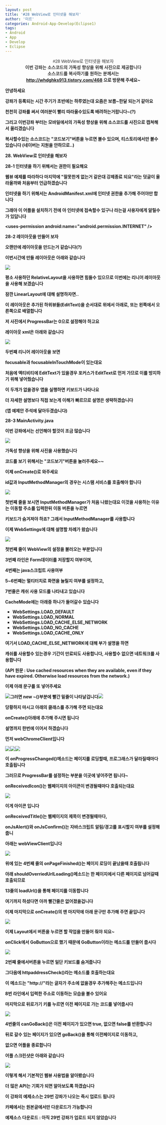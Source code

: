 ```yaml
---
layout: post
title: '#28 WebView로 인터넷을 해보자'
author: '미르'
categories: Android-App-Develop(Eclipse1)
tags:
- Android
- App
- Develop
- Eclipse
---
```



<script> location.href='https://cafe.naver.com/develoid/377890' ; </script>

<div><div><center style="color: rgb(51, 51, 51); font-family: '맑은 고딕', 'Malgun Gothic', 나눔고딕, NanumGothic, 돋움, dotum, 'Georgia Pro', Arial; font-size: 14px; line-height: 20px; box-sizing: border-box;">#28 WebView로 인터넷을 해보자<b></center><center style="color: rgb(51, 51, 51); font-family: '맑은 고딕', 'Malgun Gothic', 나눔고딕, NanumGothic, 돋움, dotum, 'Georgia Pro', Arial; font-size: 14px; line-height: 20px; box-sizing: border-box;">이번 강좌는 소스코드의 가독성 향상을 위해 사진으로 제공합니다</center><center style="color: rgb(51, 51, 51); font-family: '맑은 고딕', 'Malgun Gothic', 나눔고딕, NanumGothic, 돋움, dotum, 'Georgia Pro', Arial; font-size: 14px; line-height: 20px; box-sizing: border-box;">소스코드를 복사하기를 원하는 분께서는</center><center style="box-sizing: border-box;"><span><a href="http://whdghks913.tistory.com/468">http://whdghks913.tistory.com/468</a> 으로 방문해 주세요~</span></center></div><p><b></p><div><p>안녕하세요</p><p>강좌가 등록되는 시간 주기가 초반에는 하루였는대 요즘은 보름~한달 되는거 같아요</p><p>천천히 강좌를 써서 여러분이 빨리 따라올수있도록 배려하는거랍니다~(?)</p><p>그리고 이번강좌 부터는 모바일에서의 가독성 향상을 위해 소스코드를 사진으로 캡쳐해서 올리겠습니다</p><p>복사할수있는 소스코드는 "코드보기"버튼을 누르면 볼수 있으며, 티스토리에서만 볼수있습니다 (네이버는 지원을 안하므로..)</p><p><b></p><p><b><span>28. WebView로 인터넷을 해보자</span></b></p><p><span><b></span></p><p><span>28-1 인터넷을 하기 위해서는 권한이 필요해요</span></p><p>웹뷰 예제를 따라하다 마지막에 "잘못한게 없는거 같은대 강제종료 되요"라는 덧글이 올라올까봐 처음부터 언급하겠습니다</p><p>인터넷을 하기 위해서는 AndroidManifest.xml에 인터넷 권한을 추가해 주어야만 합니다</p><p><b></p><p>그래야 이 어플을 설치하기 전에 아 인터넷에 접속할수 있구나 라는걸 사용자에게 알릴수가 있답니다</p><p><b></p><div><p>&lt;uses-permission android:name="android.permission.INTERNET" /&gt;<b></p></div><p><b></p><p><b></p><p><b></p><p><span>28-2 레이아웃을 만들어 보자</span></p><p>오랜만에 레이아웃을 만드는거 같습니다(?)</p><p>이번시간에 만들 레이아웃은 아래와 같습니다</p><p><b></p><p><img src="https://cafeptthumb-phinf.pstatic.net/20140213_149/whdghks913_1392273569038KT19s_PNG/1.PNG?type=w740"><b></p><p><b></p><p>평소 사용하던&nbsp;RelativeLayout을 사용하면 힘들수 있으므로 이번에는 리니어 레이아웃을 사용해 보겠습니다</p><p><b></p><p>잠깐&nbsp;LinearLayout에 대해 설명하자면..</p><p>이 레이아웃은 추가된 하위뷰들(EditText)을 순서대로 위에서 아래로, 또는 왼쪽에서 오른쪽으로 배열합니다</p><p><b></p><p>저 사진에서 ProgressBar는 0으로 설정해야 하고요</p><p></p><div><p><b></p><p>레이아웃 xml은 아래와 같습니다</p><p><b></p><p><img src="https://cafeptthumb-phinf.pstatic.net/20140213_222/whdghks913_1392273596061e0wbl_PNG/0.PNG?type=w740"><b><b></p><div><p>두번째 리니어 레이아웃을 보면</p><p>focusable과 focusableInTouchMode이 있는대요</p><p>처음에 액티비티에 EditText가 있을경우 포커스가 EditText로 먼저 가므로 이를 방지하기 위해 넣어줬습니다</p><p>이 두개가 없을경우 앱을 실행하면 키보드가 나타나요</p><p><b></p></div><p></p><p>더 자세한 설명보다 직접 보는게 이해가 빠르므로 설명은 생략하겠습니다</p><p>(앱 예제안 주석에 달아두겠습니다)</p><p><b></p><p><b></p><p><b></p><p><span>28-3 MainActivity.java</span></p><p>이번 강좌에서는 선언해야 할것이 조금 많습니다</p><p><b><img src="https://cafeptthumb-phinf.pstatic.net/20140213_243/whdghks913_13922735962088ymdH_PNG/1.PNG?type=w740"><b><b></p><p>가독성 향상을 위해 사진을 사용했습니다</p><p>코드를 보기 위해서는 "코드보기"버튼을 눌러주세요~~</p><p><b></p><p>이제 onCreate()로 와주세요</p><p><b></p><p>id값과 InputMethodManager의 경우는 시스탬 서비스를 호출해야 합니다</p><p><b><img src="https://cafeptthumb-phinf.pstatic.net/20140213_163/whdghks913_1392273596326Kak9t_PNG/2.PNG?type=w740"><b><b></p><p>첫번째 줄을 보시면 InputMethodManager가 처음 나왔는대요 이것을 사용하는 이유는 이동할 주소를 입력한뒤 이동 버튼을 누르면</p><p>키보드가 숨겨져야 하죠? 그래서&nbsp;InputMethodManager를 사용합니다</p><p><b></p><p><b></p><p>이제&nbsp;WebSettings에 대해 설명할 차례가 왔습니다</p><p><b><img src="https://cafeptthumb-phinf.pstatic.net/20140213_298/whdghks913_1392273596431FuFOF_PNG/3.PNG?type=w740"><b><b></p><p>첫번째 줄이 WebView의 설정을 불러오는 부분입니다</p><p>3번째 라인은 Form데이터를 저장할지 여부이며,</p><p>4번째는 java스크립트 사용여부</p><p>5~6번째는 멀티터치로 화면을 늘릴지 여부를 설정하고,</p><p>7번줄은 캐쉬 사용 모드를 나타내고 있습니다</p><p><b></p><p>CacheMode에는 아래중 하나가 들어갈수 있습니다</p><ul style="box-sizing: border-box; margin-top: 0px; margin-bottom: 10px; list-style-type: square;"><li style="box-sizing: border-box;"><span>WebSettings.LOAD_DEFAULT</span></li><li style="box-sizing: border-box;">WebSettings.LOAD_NORMAL</li><li style="box-sizing: border-box;">WebSettings.LOAD_CACHE_ELSE_NETWORK</li><li style="box-sizing: border-box;">WebSettings.LOAD_NO_CACHE</li><li style="box-sizing: border-box;">WebSettings.LOAD_CACHE_ONLY</li></ul><p>여기서&nbsp;LOAD_CACHE_ELSE_NETWORK에 대해 부가 설명을 하면</p><p>캐쉬를 사용할수 있는경우 기간이 만료되도 사용합니다, 사용할수 없으면 네트워크를 사용합니다</p><p>(API 원문 :&nbsp;Use cached resources when they are available, even if they have expired. Otherwise load resources from the network.)</p><p><b></p><p><b></p><p>이제 아래 문구를 또 넣어주세요</p><p><b><img src="https://cafeptthumb-phinf.pstatic.net/20140213_215/whdghks913_1392273596519gE0yl_PNG/4.PNG?type=w740"><b><b>그러면 new ~()부분에 빨간 밑줄이 나타날겁니다<b><b><img src="https://cafeptthumb-phinf.pstatic.net/20140213_279/whdghks913_1392273596628wCReu_PNG/4-1.PNG?type=w740"><b><b></p><p>당황하지 마시고 아래의 클래스를 추가해 주면 되는대요</p><p>onCreate()아래에 추가해 주시면 됩니다</p><p>설명까지 한번에 이어서 하겠습니다</p><p><b></p><p><b></p><p>먼저 webChromeClient입니다</p><p><b><img src="https://cafeptthumb-phinf.pstatic.net/20140213_272/whdghks913_1392273596744DOnuU_PNG/5.PNG?type=w740"><b><img src="https://cafeptthumb-phinf.pstatic.net/20140213_64/whdghks913_1392275711792cv0D3_PNG/11.PNG?type=w740"><b><b><img src="https://cafeptthumb-phinf.pstatic.net/20140213_245/whdghks913_1392275711966wjKRH_PNG/12.PNG?type=w740"><b><b></p><p>이 onProgressChanged()메소드는 페이지를 로딩할때, 프로그래스가 달라질때마다 호출됩니다</p><p>그러므로 ProgressBar를 설정하는 부분을 이곳에 넣어주면 됩니다~</p><p></p><p><b></p><p>onReceivedIcon()는 웹페이지의 아이콘이 변경될때마다 호출되는대요</p><p><b></p><p></p><p><img src="https://cafeptthumb-phinf.pstatic.net/20140213_278/whdghks913_13922757120601AozS_PNG/%C4%B8%C3%B3.PNG?type=w740"></p><p><b></p><p>이게 아이콘 입니다</p><p><b></p><p>onReceivedTitle()는 웹페이지의 제목이 변경될때마다,</p><p>onJsAlert()와&nbsp;onJsConfirm()는 자바스크립트 알림/경고를 표시할지 여부를 설정해줍니</p><p><b></p><p><b></p><p>아래는 webViewClient입니다</p><p><b><img src="https://cafeptthumb-phinf.pstatic.net/20140213_33/whdghks913_13922735968478QPB9_PNG/6.PNG?type=w740"><b><b></p><p>위에 있는 4번째 줄의 onPageFinished()는 페이지 로딩이 끝났을때 호출됩니다<b></p><p><b></p><p>아래 shouldOverriedUrlLoading()메소드는 한 페이지에서 다른 페이지로 넘어갈때 호출되므로</p><p>13줄의 loadUrl()을 통해 페이지를 이동합니다</p><p><b></p><p><b></p><p>여기까지 하셨다면 아까 빨간줄은 없어졌을겁니다</p><p><b></p><p>이제 마지막으로 onCreate()의 맨 마지막에 아래 문구만 추가해 주면 끝입니다</p><p><b><img src="https://cafeptthumb-phinf.pstatic.net/20140213_292/whdghks913_1392273596936XKjLs_PNG/7.PNG?type=w740"><b><b></p><p>이제 Layout에서 버튼을 누르면 할 작업을 만들어 줘야 되요~</p><p>onClick에서 GoButton으로 했기 때문에 GoButton이라는 메소드를 만들어 줍시다</p><p><b><img src="https://cafeptthumb-phinf.pstatic.net/20140213_291/whdghks913_13922735970742R5g6_PNG/8.PNG?type=w740"><b><b></p><p>2번째 줄에서버튼을 누르면 일단 키보드를 숨겨줍니다</p><p>그다음에&nbsp;httpaddressCheck()라는 메소드를 호출하는대요</p><p><b></p><p>이 메소드는 "http://"라는 글자가 주소에 없을경우 추가해주는 메소드입니다</p><p><b></p><p>8번 라인에서 입력한 주소로 이동하는 모습을 볼수 있어요</p><p><b></p><p><b></p><p><b></p><p>마지막으로 뒤로가기 키를 누르면 이전 페이지로 가는 코드를 넣어줍시다</p><p><b><img src="https://cafeptthumb-phinf.pstatic.net/20140213_176/whdghks913_1392273597160j01Xv_PNG/9.PNG?type=w740"><b></p></div><p><b></p><p>4번줄의 canGoBack()은 이전 페이지가 있으면 true, 없으면 false를 반환합니다</p><p>뒤로 갈수 있는 페이지가 있으면 goBack()을 통해 이전페이지로 이동하고,</p><p><b></p><p>없으면 어플을 종료합니다</p><p><b></p><p><b></p><p><b></p><p>어플 스크린샷은 아래와 같습니다</p><p><b></p><p><img src="https://cafeptthumb-phinf.pstatic.net/20140213_105/whdghks913_1392273801716RqNls_PNG/device-2014-02-13-144443.png?type=w740"><b></p><p><b></p><p>이렇게 해서 기본적인 웹뷰 사용법을 알아봤습니다</p><p><b></p><p>더 많은 API는 기회가 되면 알아보도록 하겠습니다</p><p><b></p><p><b></p><p></p><div><b><p>이 강좌의 예제소스는 29번 강좌가&nbsp;나오는 즉시 업로드 됩니다</p><p>카페에서는 원본글에서만 다운로드가 가능합니다</p><div><p>예제소스 다운로드 : 아직 29번 강좌가 업로드 되지 않았습니다</p></div></div></div></div>
